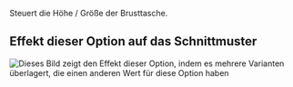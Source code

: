 Steuert die Höhe / Größe der Brusttasche.

## Effekt dieser Option auf das Schnittmuster

![Dieses Bild zeigt den Effekt dieser Option, indem es mehrere Varianten überlagert, die einen anderen Wert für diese Option haben](carlton_chestpocketheight_sample.svg "Effekt dieser Option auf das Schnittmuster")
